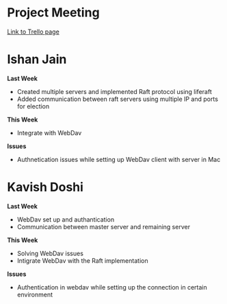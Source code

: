 # Project Meeting

<a href= "https://trello.com/b/fykgWYK4/untitled-board">Link to Trello page</a>

# Ishan Jain
**Last Week**
  - Created multiple servers and implemented Raft protocol using liferaft
  - Added communication between raft servers using multiple IP and ports for election
 
 **This Week**
  - Integrate with WebDav 
 
 **Issues**
  - Authnetication issues while setting up WebDav client with server in Mac
  
# Kavish Doshi
**Last Week**
  - WebDav set up and authantication 
  - Communication between master server and remaining server 

 **This Week**
  - Solving WebDav issues 
  - Intigrate WebDav with the Raft implementation 
 
 **Issues**
  - Authentication in webdav while setting up the connection in certain environment 
  
